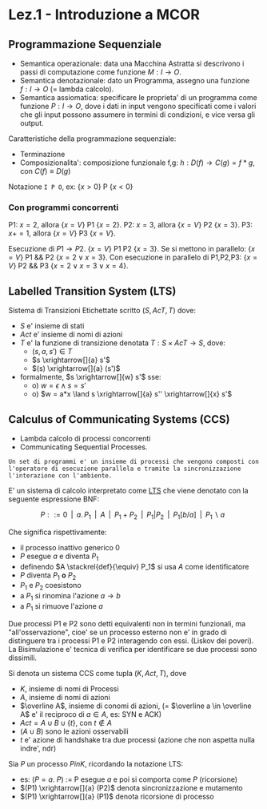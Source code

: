 # Lez.1 - Introduzione a MCOR

## Programmazione Sequenziale

- Semantica operazionale: data una Macchina Astratta si descrivono i passi di computazione come funzione $M : I \rightarrow O$.
- Semantica denotazionale: dato un Programma, assegno una funzione $f : I \rightarrow O$ (= lambda calcolo).
- Semantica assiomatica: specificare le proprieta' di un programma come funzione $P : I \rightarrow O$, dove i dati in input vengono specificati come i valori che gli input possono assumere in termini di condizioni, e vice versa gli output.

Caratteristiche della programmazione sequenziale:
- Terminazione
- Composizionalita': composizione funzionale f,g: $h : D(f) \rightarrow C(g) = f * g$, con $C(f) \equiv D(g)$

Notazione `I P O`, ex: $\{x>0\}$ P $\{x<0\}$

### Con programmi concorrenti

P1: $x = 2$, allora $\{x = V\}$ P1 $\{x = 2\}$.
P2: $x = 3$, allora $\{x = V\}$ P2 $\{x = 3\}$.
P3: $x += 1$, allora $\{x = V\}$ P3 $\{x = V\}$.

Esecuzione di $P1 \rightarrow P2$. $\{x = V\}$ P1 P2 $\{x = 3\}$.
Se si mettono in parallelo: $\{x = V\}$ P1 && P2 $\{x = 2 \lor x = 3\}$.
Con esecuzione in parallelo di P1,P2,P3: $\{x = V\}$ P2 && P3 $\{x = 2 \lor x = 3 \lor x = 4\}$.

## Labelled Transition System (LTS)

Sistema di Transizioni Etichettate scritto $(S, AcT, T)$ dove:
- $S$ e' insieme di stati
- $Act$ e' insieme di nomi di azioni
- $T$ e' la funzione di transizione denotata $T: S \times AcT \rightarrow S$, dove:
  - $(s, a, s') \in T$
  - $s \xrightarrow[]{a} s'$
  - $(s) \xrightarrow[]{a} (s')$
- formalmente, $s \xrightarrow[]{w} s'$ sse:
  - o) $w = \epsilon \land s = s'$
  - o) $w = a*x \land s \xrightarrow[]{a} s'' \xrightarrow[]{x} s'$

## Calculus of Communicating Systems (CCS)

- Lambda calcolo di processi concorrenti
- Communicating Sequential Processes.

``Un set di programmi e' un insieme di processi che vengono composti con l'operatore di esecuzione parallela e tramite la sincronizzazione l'interazione con l'ambiente.``

E' un sistema di calcolo interpretato come [LTS](#labelled-transition-system-lts) che viene denotato con la seguente espressione BNF:

$$
P ::= 0 \,\,\,
  | \,\,\, a. \, P_{1} \,\,\,
  | \,\,\, A\,\,\,
  | \,\,\, P_{1} + P_{2} \,\,\,
  | \,\,\, P_{1} | P_{2} \,\,\,
  | \,\,\, P_{1} [b/a] \,\,\,
  | \,\,\, P_{1} {\backslash }a \,\,\,
$$

Che significa rispettivamente:
- il processo inattivo generico $0$
- $P$ esegue $a$ e diventa $P_1$
- definendo $A \stackrel{def}{\equiv} P_1$ si usa $A$ come identificatore
- $P$ diventa $P_1$ **o** $P_2$
- $P_1$ e $P_2$ coesistono
- a $P_1$ si rinomina l'azione $a \rightarrow b$
- a $P_1$ si rimuove l'azione $a$

Due processi P1 e P2 sono detti equivalenti non in termini funzionali, ma "all'osservazione", cioe' se un processo esterno non e' in grado di distinguere tra i processi P1 e P2 interagendo con essi. (Liskov dei poveri). La Bisimulazione e' tecnica di verifica per identificare se due processi sono dissimili.

Si denota un sistema CCS come tupla $(K, Act, T)$, dove
- $K$, insieme di nomi di Processi
- $A$, insieme di nomi di azioni
- $\overline A$, insieme di conomi di azioni, (= $\overline a \in \overline A$ e' il reciproco di $a \in A$, es: SYN e ACK)
- $Act = A \cup B \cup \{t\}$, con $t \not \in A$
- $(A \cup B)$ sono le azioni osservabili
- $t$ e' azione di handshake tra due processi (azione che non aspetta nulla indre', ndr)

Sia $P$ un processo $P in K$, ricordando la notazione LTS:
- es: $(P = a . \ P)$ := P esegue $a$ e poi si comporta come $P$ (ricorsione)
- $(P1) \xrightarrow[]{a} (P2)$ denota sincronizzazione e mutamento
- $(P1) \xrightarrow[]{a} (P1)$ denota ricorsione di processo
